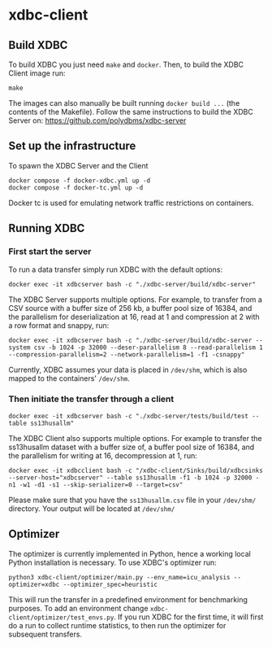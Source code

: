 # xdbc-client

## Build XDBC
To build XDBC you just need `make` and `docker`. Then, to build the XDBC Client image run:
```
make
```
The images can also manually be built running `docker build ...` (the contents of the Makefile). Follow the same instructions to build the XDBC Server on: https://github.com/polydbms/xdbc-server

## Set up the infrastructure
To spawn the XDBC Server and the Client
```
docker compose -f docker-xdbc.yml up -d
docker compose -f docker-tc.yml up -d
```
Docker tc is used for emulating network traffic restrictions on containers.

## Running XDBC

### First start the server
To run a data transfer simply run XDBC with the default options:
```
docker exec -it xdbcserver bash -c "./xdbc-server/build/xdbc-server"
```
The XDBC Server supports multiple options. For example, to transfer from a CSV source with a buffer size of 256 kb, a buffer pool size of 16384, and the parallelism for deserialization at 16, read at 1 and compression at 2 with a row format and snappy, run:
```
docker exec -it xdbcserver bash -c "./xdbc-server/build/xdbc-server --system csv -b 1024 -p 32000 --deser-parallelism 8 --read-parallelism 1 --compression-parallelism=2 --network-parallelism=1 -f1 -csnappy"
```
Currently, XDBC assumes your data is placed in `/dev/shm`, which is also mapped to the containers' `/dev/shm`.
### Then initiate the transfer through a client
```
docker exec -it xdbcserver bash -c "./xdbc-server/tests/build/test --table ss13husallm"
```
The XDBC Client also supports multiple options. For example to transfer the ss13husallm dataset with a buffer size of, a buffer pool size of 16384, and the parallelism for writing at 16, decompression at 1, run:
```
docker exec -it xdbcclient bash -c "/xdbc-client/Sinks/build/xdbcsinks --server-host="xdbcserver" --table ss13husallm -f1 -b 1024 -p 32000 -n1 -w1 -d1 -s1 --skip-serializer=0 --target=csv"
```
Please make sure that you have the `ss13husallm.csv` file in your `/dev/shm/` directory. Your output will be located at `/dev/shm/`
## Optimizer
The optimizer is currently implemented in Python, hence a working local Python installation is necessary.
To use XDBC's optimizer run:
```
python3 xdbc-client/optimizer/main.py --env_name=icu_analysis --optimizer=xdbc --optimizer_spec=heuristic
```
This will run the transfer in a predefined environment for benchmarking purposes. To add an environment change `xdbc-client/optimizer/test_envs.py`. If you run XDBC for the first time, it will first do a run to collect runtime statistics, to then run the optimizer for subsequent transfers.
